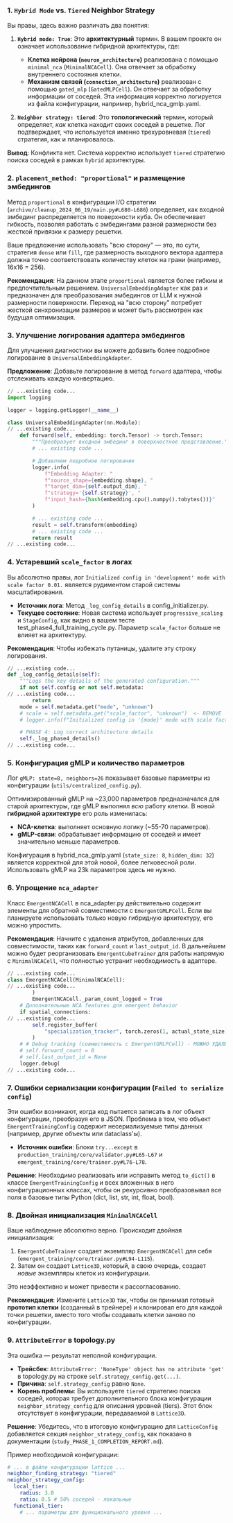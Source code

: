 ### 1. `Hybrid Mode` vs. `Tiered` Neighbor Strategy

Вы правы, здесь важно различать два понятия:

1.  **`Hybrid mode: True`**: Это **архитектурный** термин. В вашем проекте он означает использование гибридной архитектуры, где:

    - **Клетка нейрона (`neuron_architecture`)** реализована с помощью `minimal_nca` (`MinimalNCACell`). Она отвечает за обработку внутреннего состояния клетки.
    - **Механизм связей (`connection_architecture`)** реализован с помощью `gated_mlp` (`GatedMLPCell`). Он отвечает за обработку информации от соседей.
      Эта информация корректно логируется из файла конфигурации, например, hybrid_nca_gmlp.yaml.

2.  **`Neighbor strategy: tiered`**: Это **топологический** термин, который определяет, _как_ клетка находит своих соседей в решетке. Лог подтверждает, что используется именно трехуровневая (`tiered`) стратегия, как и планировалось.

**Вывод**: Конфликта нет. Система корректно использует `tiered` стратегию поиска соседей в рамках `hybrid` архитектуры.

### 2. `placement_method: "proportional"` и размещение эмбедингов

Метод `proportional` в конфигурации I/O стратегии (`archive/cleanup_2024_06_19/main.py#L680-L686`) определяет, как входной эмбединг распределяется по поверхности куба. Он обеспечивает гибкость, позволяя работать с эмбедингами разной размерности без жесткой привязки к размеру решетки.

Ваше предложение использовать "всю сторону" — это, по сути, стратегия `dense` или `fill`, где размерность выходного вектора адаптера должна точно соответствовать количеству клеток на грани (например, 16x16 = 256).

**Рекомендация**: На данном этапе `proportional` является более гибким и предпочтительным решением. `UniversalEmbeddingAdapter` как раз и предназначен для преобразования эмбедингов от LLM к нужной размерности поверхности. Переход на "всю сторону" потребует жесткой синхронизации размеров и может быть рассмотрен как будущая оптимизация.

### 3. Улучшение логирования адаптера эмбедингов

Для улучшения диагностики вы можете добавить более подробное логирование в `UniversalEmbeddingAdapter`.

**Предложение**: Добавьте логирование в метод `forward` адаптера, чтобы отслеживать каждую конвертацию.

```python
// ...existing code...
import logging

logger = logging.getLogger(__name__)

class UniversalEmbeddingAdapter(nn.Module):
// ...existing code...
    def forward(self, embedding: torch.Tensor) -> torch.Tensor:
        """Преобразует входной эмбединг в поверхностное представление."""
        # ... existing code ...

        # Добавляем подробное логирование
        logger.info(
            f"Embedding Adapter: "
            f"source_shape={embedding.shape}, "
            f"target_dim={self.output_dim}, "
            f"strategy='{self.strategy}', "
            f"input_hash={hash(embedding.cpu().numpy().tobytes())}"
        )

        # ... existing code ...
        result = self.transform(embedding)
        # ... existing code ...
        return result
// ...existing code...
```

### 4. Устаревший `scale_factor` в логах

Вы абсолютно правы, лог `Initialized config in 'development' mode with scale factor 0.01.` является рудиментом старой системы масштабирования.

- **Источник лога**: Метод `_log_config_details` в config_initializer.py.
- **Текущее состояние**: Новая система использует `progressive_scaling` и `StageConfig`, как видно в вашем тесте test_phase4_full_training_cycle.py. Параметр `scale_factor` больше не влияет на архитектуру.

**Рекомендация**: Чтобы избежать путаницы, удалите эту строку логирования.

```python
// ...existing code...
def _log_config_details(self):
    """Logs the key details of the generated configuration."""
    if not self.config or not self.metadata:
// ...existing code...
        return
    mode = self.metadata.get("mode", "unknown")
    # scale = self.metadata.get("scale_factor", "unknown")  <- REMOVE
    # logger.info(f"Initialized config in '{mode}' mode with scale factor {scale}.") <- REMOVE

    # PHASE 4: Log correct architecture details
    self._log_phase4_details()
// ...existing code...
```

### 5. Конфигурация gMLP и количество параметров

Лог `gMLP: state=8, neighbors=26` показывает базовые параметры из конфигурации (`utils/centralized_config.py`).

Оптимизированный gMLP на ~23,000 параметров предназначался для старой архитектуры, где gMLP выполнял _всю_ работу клетки. В новой **гибридной архитектуре** его роль изменилась:

- **NCA-клетка**: выполняет основную логику (~55-70 параметров).
- **gMLP-связи**: обрабатывает информацию от соседей и имеет значительно меньше параметров.

Конфигурация в hybrid_nca_gmlp.yaml (`state_size: 8`, `hidden_dim: 32`) является корректной для этой новой, более легковесной роли. Использовать gMLP на 23k параметров здесь не нужно.

### 6. Упрощение `nca_adapter`

Класс `EmergentNCACell` в nca_adapter.py действительно содержит элементы для обратной совместимости с `EmergentGMLPCell`. Если вы планируете использовать только новую гибридную архитектуру, его можно упростить.

**Рекомендация**: Начните с удаления атрибутов, добавленных для совместимости, таких как `forward_count` и `last_output_id`. В дальнейшем можно будет реорганизовать `EmergentCubeTrainer` для работы напрямую с `MinimalNCACell`, что полностью устранит необходимость в адаптере.

```python
// ...existing code...
class EmergentNCACell(MinimalNCACell):
// ...existing code...
        )
        EmergentNCACell._param_count_logged = True
    # Дополнительные NCA features для emergent behavior
    if spatial_connections:
// ...existing code...
        self.register_buffer(
            "specialization_tracker", torch.zeros(1, actual_state_size)
        )
    # # Debug tracking (совместимость с EmergentGMLPCell) - МОЖНО УДАЛИТЬ
    # self.forward_count = 0
    # self.last_output_id = None
    logger.debug(
// ...existing code...
```

### 7. Ошибки сериализации конфигурации (`Failed to serialize config`)

Эти ошибки возникают, когда код пытается записать в лог объект конфигурации, преобразуя его в JSON. Проблема в том, что объект `EmergentTrainingConfig` содержит несериализуемые типы данных (например, другие объекты или dataclass'ы).

- **Источник ошибки**: Блоки `try...except` в `production_training/core/validator.py#L65-L67` и `emergent_training/core/trainer.py#L76-L78`.

**Решение**: Необходимо реализовать или исправить метод `to_dict()` в классе `EmergentTrainingConfig` и всех вложенных в него конфигурационных классах, чтобы он рекурсивно преобразовывал все поля в базовые типы Python (dict, list, str, int, float, bool).

### 8. Двойная инициализация `MinimalNCACell`

Ваше наблюдение абсолютно верно. Происходит двойная инициализация:

1.  `EmergentCubeTrainer` создает экземпляр `EmergentNCACell` для себя (`emergent_training/core/trainer.py#L94-L115`).
2.  Затем он создает `Lattice3D`, который, в свою очередь, создает _новые_ экземпляры клеток из конфигурации.

Это неэффективно и может привести к рассогласованию.

**Рекомендация**: Измените `Lattice3D` так, чтобы он принимал готовый **прототип клетки** (созданный в трейнере) и клонировал его для каждой точки решетки, вместо того чтобы создавать клетки заново по конфигурации.

### 9. `AttributeError` в topology.py

Эта ошибка — результат неполной конфигурации.

- **Трейсбек**: `AttributeError: 'NoneType' object has no attribute 'get'` в topology.py на строке `self.strategy_config.get(...)`.
- **Причина**: `self.strategy_config` равно `None`.
- **Корень проблемы**: Вы используете `tiered` стратегию поиска соседей, которая требует дополнительного блока конфигурации `neighbor_strategy_config` для описания уровней (tiers). Этот блок отсутствует в конфигурации, передаваемой в `Lattice3D`.

**Решение**: Убедитесь, что в итоговую конфигурацию для `LatticeConfig` добавляется секция `neighbor_strategy_config`, как показано в документации (`study_PHASE_1_COMPLETION_REPORT.md`).

Пример необходимой конфигурации:

```yaml
# ... в файле конфигурации lattice ...
neighbor_finding_strategy: "tiered"
neighbor_strategy_config:
  local_tier:
    radius: 3.0
    ratio: 0.5 # 50% соседей - локальные
  functional_tier:
    # ... параметры для функционального уровня ...
```
